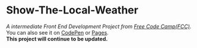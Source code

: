 # Show-The-Local-Weather  
*A intermediate Front End Development Project from [Free Code Camp(FCC)](https://www.freecodecamp.com/challenges/show-the-local-weather).*  
You can also see it on [CodePen](https://codepen.io/Chuanfeng/full/NRYddW) or [Pages](https://chuanfengzhang.github.io/My-Weather-App/).  
**This project will continue to be updated.**

